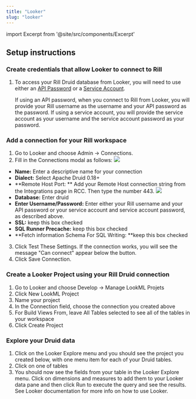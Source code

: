 ```yaml
---
title: "Looker"
slug: "looker"
---
```

import Excerpt from '@site/src/components/Excerpt'

<Excerpt text="Integrating Rill with Looker"/>

## Setup instructions

### Create credentials that allow Looker to connect to Rill
1. To access your Rill Druid database from Looker, you will need to use either an [API Password](/api-password)  or a [Service Account](/service-accounts). 

    If using an API password, when you connect to Rill from Looker, you will provide your Rill username as the username and your API password as the password. If using a service account, you will provide the service account as your username and the service account password as your password.

### Add a connection for your Rill workspace
1. Go to Looker and choose Admin -> Connections. 
2. Fill in the Connections modal as follows:
![](https://images.contentful.com/ve6smfzbifwz/QxfGwygyMxlmW8wIPXiui/12f28efef722cce06e33156cfeacf7ee/3d5bfd8-looker.png)
  * **Name:** Enter a descriptive name for your connection
  * **Dialect:** Select Apache Druid 0.18+
  * **Remote Host Port: ** Add your Remote Host connection string from the Integrations page in RCC. Then type the number 443.
![](https://images.contentful.com/ve6smfzbifwz/2V9LlWyR7QoY3I2Ziky1KW/db8b256512b9148800131641e897df9a/c519ce5-Screen_Shot_2021-07-01_at_11.17.01_AM.png)
  * **Database:** Enter druid
  * **Enter Username/Password:** Enter either your Rill username and your API password or your service account and service account password, as described above.
  * **SSL:** keep this box checked
  * **SQL Runner Precache:** keep this box checked
  * **Fetch information Schema For SQL Writing: **keep this box checked

 3. Click Test These Settings. If the connection works, you will see the message "Can connect" appear below the button.
 4. Click Save Connection.

### Create a Looker Project using your Rill Druid connection
1. Go to Looker and choose Develop -> Manage LookML Projets
2. Click New LookML Project
3. Name your project
4. In the Connection field, choose the connection you created above
5. For Build Views From, leave All Tables selected to see all of the tables in your workspace 
6. Click Create Project

### Explore your Druid data
1. Click on the Looker Explore menu and you should see the project you created below, with one menu item for each of your Druid tables.
2. Click on one of tables
3. You should now see the fields from your table in the Looker Explore menu. Click on dimensions and measures to add them to your Looker data pane and then click Run to execute the query and see the results. See Looker documentation for more info on how to use Looker.